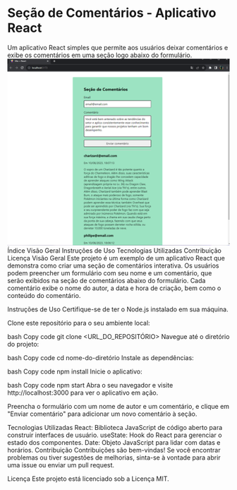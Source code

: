 # Seção de Comentários - Aplicativo React
Um aplicativo React simples que permite aos usuários deixar comentários e exibe os comentários em uma seção logo abaixo do formulário.
![Alt text](image.png)
Índice
Visão Geral
Instruções de Uso
Tecnologias Utilizadas
Contribuição
Licença
Visão Geral
Este projeto é um exemplo de um aplicativo React que demonstra como criar uma seção de comentários interativa. Os usuários podem preencher um formulário com seu nome e um comentário, que serão exibidos na seção de comentários abaixo do formulário. Cada comentário exibe o nome do autor, a data e hora de criação, bem como o conteúdo do comentário.

Instruções de Uso
Certifique-se de ter o Node.js instalado em sua máquina.

Clone este repositório para o seu ambiente local:

bash
Copy code
git clone <URL_DO_REPOSITÓRIO>
Navegue até o diretório do projeto:

bash
Copy code
cd nome-do-diretório
Instale as dependências:

bash
Copy code
npm install
Inicie o aplicativo:

bash
Copy code
npm start
Abra o seu navegador e visite http://localhost:3000 para ver o aplicativo em ação.

Preencha o formulário com um nome de autor e um comentário, e clique em "Enviar comentário" para adicionar um novo comentário à seção.

Tecnologias Utilizadas
React: Biblioteca JavaScript de código aberto para construir interfaces de usuário.
useState: Hook do React para gerenciar o estado dos componentes.
Date: Objeto JavaScript para lidar com datas e horários.
Contribuição
Contribuições são bem-vindas! Se você encontrar problemas ou tiver sugestões de melhorias, sinta-se à vontade para abrir uma issue ou enviar um pull request.

Licença
Este projeto está licenciado sob a Licença MIT.
